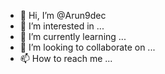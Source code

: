 - 👋 Hi, I’m @Arun9dec
- 👀 I’m interested in ...
- 🌱 I’m currently learning ...
- 💞️ I’m looking to collaborate on ...
- 📫 How to reach me ...

<!---
Arun9dec/Arun9dec is a ✨ special ✨ repository because its `README.md` (this file) appears on your GitHub profile.
You can click the Preview link to take a look at your changes.
--->

